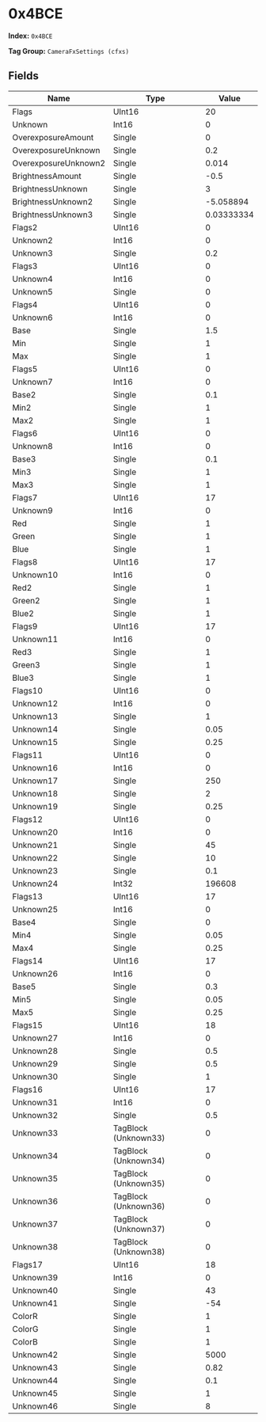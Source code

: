 # 0x4BCE

**Index:** ```0x4BCE```

**Tag Group:** ```CameraFxSettings (cfxs)```

## Fields

Name	| Type	| Value
---	|---	|---	|
Flags	|UInt16	|20
Unknown	|Int16	|0
OverexposureAmount	|Single	|0
OverexposureUnknown	|Single	|0.2
OverexposureUnknown2	|Single	|0.014
BrightnessAmount	|Single	|-0.5
BrightnessUnknown	|Single	|3
BrightnessUnknown2	|Single	|-5.058894
BrightnessUnknown3	|Single	|0.03333334
Flags2	|UInt16	|0
Unknown2	|Int16	|0
Unknown3	|Single	|0.2
Flags3	|UInt16	|0
Unknown4	|Int16	|0
Unknown5	|Single	|0
Flags4	|UInt16	|0
Unknown6	|Int16	|0
Base	|Single	|1.5
Min	|Single	|1
Max	|Single	|1
Flags5	|UInt16	|0
Unknown7	|Int16	|0
Base2	|Single	|0.1
Min2	|Single	|1
Max2	|Single	|1
Flags6	|UInt16	|0
Unknown8	|Int16	|0
Base3	|Single	|0.1
Min3	|Single	|1
Max3	|Single	|1
Flags7	|UInt16	|17
Unknown9	|Int16	|0
Red	|Single	|1
Green	|Single	|1
Blue	|Single	|1
Flags8	|UInt16	|17
Unknown10	|Int16	|0
Red2	|Single	|1
Green2	|Single	|1
Blue2	|Single	|1
Flags9	|UInt16	|17
Unknown11	|Int16	|0
Red3	|Single	|1
Green3	|Single	|1
Blue3	|Single	|1
Flags10	|UInt16	|0
Unknown12	|Int16	|0
Unknown13	|Single	|1
Unknown14	|Single	|0.05
Unknown15	|Single	|0.25
Flags11	|UInt16	|0
Unknown16	|Int16	|0
Unknown17	|Single	|250
Unknown18	|Single	|2
Unknown19	|Single	|0.25
Flags12	|UInt16	|0
Unknown20	|Int16	|0
Unknown21	|Single	|45
Unknown22	|Single	|10
Unknown23	|Single	|0.1
Unknown24	|Int32	|196608
Flags13	|UInt16	|17
Unknown25	|Int16	|0
Base4	|Single	|0
Min4	|Single	|0.05
Max4	|Single	|0.25
Flags14	|UInt16	|17
Unknown26	|Int16	|0
Base5	|Single	|0.3
Min5	|Single	|0.05
Max5	|Single	|0.25
Flags15	|UInt16	|18
Unknown27	|Int16	|0
Unknown28	|Single	|0.5
Unknown29	|Single	|0.5
Unknown30	|Single	|1
Flags16	|UInt16	|17
Unknown31	|Int16	|0
Unknown32	|Single	|0.5
Unknown33	|TagBlock (Unknown33)	|0
Unknown34	|TagBlock (Unknown34)	|0
Unknown35	|TagBlock (Unknown35)	|0
Unknown36	|TagBlock (Unknown36)	|0
Unknown37	|TagBlock (Unknown37)	|0
Unknown38	|TagBlock (Unknown38)	|0
Flags17	|UInt16	|18
Unknown39	|Int16	|0
Unknown40	|Single	|43
Unknown41	|Single	|-54
ColorR	|Single	|1
ColorG	|Single	|1
ColorB	|Single	|1
Unknown42	|Single	|5000
Unknown43	|Single	|0.82
Unknown44	|Single	|0.1
Unknown45	|Single	|1
Unknown46	|Single	|8


